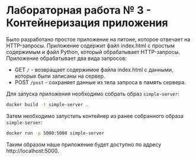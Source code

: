 # Лабораторная работа № 3 - Контейнеризация приложения

Было разработано простое приложение на питоне, которое отвечает на HTTP-запросы. Приложение содержит файл index.html с простым содержимым и файл Python, который обрабатывает HTTP-запросы.
Приложение обрабатывает два вида запросов:
* GET `/` - возвращает содержимое файла index.html с данными, которые были записаны на сервер.
* POST `/post` - сохраняет данные из тела запроса в память сервера.

Для запуска приложения необходимо собрать образ `simple-server`:
```bash
docker build -t simple-server .
```

Затем необходимо запустить контейнер из ранее собранного образа `simple-server`:
```bash
docker run -p 5000:5000 simple-server
```

Таким образом наше приложение будет доступно по адресу http://localhost:5000.